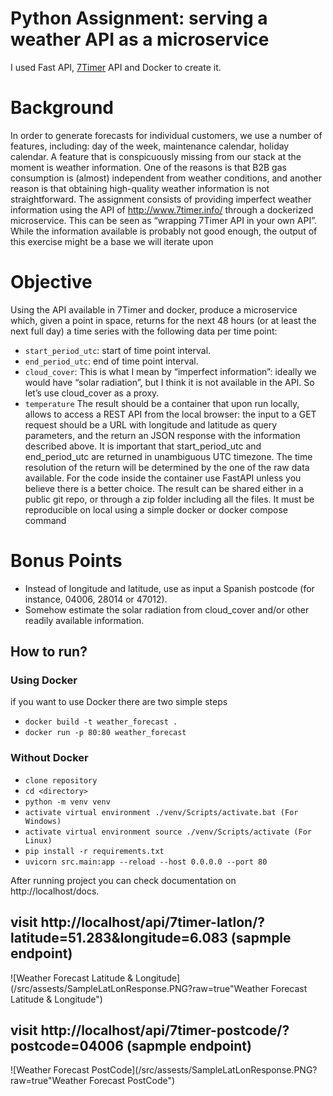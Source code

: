 # Python Assignment: serving a weather API as a microservice
I used Fast API, [7Timer](https://www.7timer.info/) API and Docker to create it. <br>

# Background
In order to generate forecasts for individual customers, we use a number of features, including: day of the week, maintenance calendar, holiday 
calendar.
A feature that is conspicuously missing from our stack at the moment is weather information. One of the reasons is that B2B gas consumption is 
(almost) independent from weather conditions, and another reason is that obtaining high-quality weather information is not straightforward.
The assignment consists of providing imperfect weather information using the API of http://www.7timer.info/ through a dockerized microservice. 
This can be seen as “wrapping 7Timer API in your own API”. While the information available is probably not good enough, the output of this exercise might be a base we will iterate upon

# Objective
Using the API available in 7Timer and docker, produce a microservice which, given a point in space, returns for the next 48 hours (or at least the 
next full day) a time series with the following data per time point:
- `start_period_utc`: start of time point interval.
- `end_period_utc`: end of time point interval.
- `cloud_cover`: This is what I mean by “imperfect information”: ideally we would have “solar radiation”, but I think it is not available in the API. 
So let’s use cloud_cover as a proxy.
- `temperature`
The result should be a container that upon run locally, allows to access a REST API from the local browser: the input to a GET request should be 
a URL with longitude and latitude as query parameters, and the return an JSON response with the information described above.
It is important that start_period_utc and end_period_utc are returned in unambiguous UTC timezone. The time resolution of the return 
will be determined by the one of the raw data available.
For the code inside the container use FastAPI unless you believe there is a better choice.
The result can be shared either in a public git repo, or through a zip folder including all the files.
It must be reproducible on local using a simple docker or docker compose command

# Bonus Points
- Instead of longitude and latitude, use as input a Spanish postcode (for instance, 04006, 28014 or 47012).
- Somehow estimate the solar radiation from cloud_cover and/or other readily available information.

## How to run?
### Using Docker
if you want to use Docker there are two simple steps
- `docker build -t weather_forecast .`
- `docker run -p 80:80 weather_forecast`

### Without Docker
- `clone repository`
- `cd <directory>`
- `python -m venv venv`
- `activate virtual environment ./venv/Scripts/activate.bat (For Windows)`
- `activate virtual environment source ./venv/Scripts/activate (For Linux)`
- `pip install -r requirements.txt`
- `uvicorn src.main:app --reload --host 0.0.0.0 --port 80`

After running project you can check documentation on http://localhost/docs.


## visit http://localhost/api/7timer-latlon/?latitude=51.283&longitude=6.083 (sapmple endpoint)
![Weather Forecast Latitude & Longitude](/src/assests/SampleLatLonResponse.PNG?raw=true"Weather Forecast Latitude & Longitude")
## visit http://localhost/api/7timer-postcode/?postcode=04006 (sapmple endpoint)
![Weather Forecast PostCode](/src/assests/SampleLatLonResponse.PNG?raw=true"Weather Forecast PostCode")